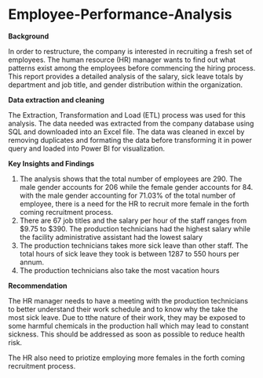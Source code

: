 # Employee-Performance-Analysis
**Background**


In order to restructure, the company is interested in recruiting a fresh set of employees. The human resource (HR) manager wants to find out what patterns exist among the employees before commencing the hiring process. This report provides a detailed analysis of the salary, sick leave totals by department and job title, and gender distribution within the organization.


**Data extraction and cleaning**



The Extraction, Transformation and Load (ETL) process was used for this analysis. The data needed was extracted from the company database using SQL and downloaded into an Excel file. The data was cleaned in excel by removing duplicates and formating the data before transforming it in power query and loaded into Power BI for visualization.


**Key Insights and Findings**
1. The analysis shows that the total number of employees are 290. The male gender accounts for 206  while the female gender accounts for 84. with the male gender accounting for 71.03% of the total number of employee, there is a need for the HR to recruit more female in the forth coming recruitment process.
2. There are 67 job titles and the salary per hour of the staff ranges from $9.75 to $390. The production technicians had the highest salary while the facility administrative assistant had the lowest salary
3. The production technicians takes more sick leave than other staff. The total hours of sick leave they took is between 1287 to 550 hours per annum.
4. The production technicians also take the most vacation hours


**Recommendation**


The HR manager needs to have a meeting with the production technicians to better understand their work schedule and to know why the take the most sick leave. Due to tthe nature of their work, they may be exposed to some harmful chemicals in the production hall which may lead to constant sickness. This should be addressed as soon as possible to reduce health risk.

The HR also need to priotize employing more females in the forth coming recruitment process. 
